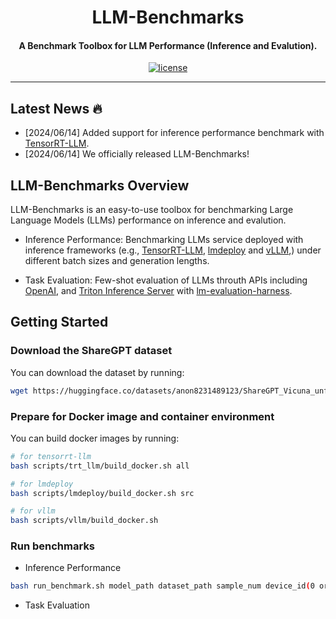 <div align="center">

LLM-Benchmarks
===========================
<h4> A Benchmark Toolbox for LLM Performance (Inference and Evalution).</h4>

[![license](https://img.shields.io/badge/license-Apache%202-blue)](./LICENSE)

---
<div align="left">

## Latest News 🔥
- [2024/06/14] Added support for inference performance benchmark with [TensorRT-LLM](https://github.com/NVIDIA/TensorRT-LLM).
- [2024/06/14] We officially released LLM-Benchmarks!


## LLM-Benchmarks Overview

LLM-Benchmarks is an easy-to-use toolbox for benchmarking Large Language Models (LLMs) performance on inference and evalution.

- Inference Performance: Benchmarking LLMs service deployed with inference frameworks (e.g., [TensorRT-LLM](https://github.com/NVIDIA/TensorRT-LLM), [lmdeploy](https://github.com/InternLM/lmdeploy) and [vLLM](https://github.com/vllm-project/vllmA),) under different batch sizes and generation lengths.

- Task Evaluation: Few-shot evaluation of LLMs throuth APIs including [OpenAI](https://openai.com/), and [Triton Inference Server](https://github.com/triton-inference-server) with [lm-evaluation-harness](https://github.com/EleutherAI/lm-evaluation-harness).


## Getting Started

### Download the ShareGPT dataset

You can download the dataset by running:

```bash
wget https://huggingface.co/datasets/anon8231489123/ShareGPT_Vicuna_unfiltered/resolve/main/ShareGPT_V3_unfiltered_cleaned_split.json
```

### Prepare for Docker image and container environment

You can build docker images by running:
```bash
# for tensorrt-llm
bash scripts/trt_llm/build_docker.sh all

# for lmdeploy
bash scripts/lmdeploy/build_docker.sh src

# for vllm
bash scripts/vllm/build_docker.sh
```

### Run benchmarks

- Inference Performance
```bash
bash run_benchmark.sh model_path dataset_path sample_num device_id(0 or 0,1)

```

- Task Evaluation

